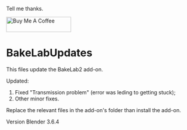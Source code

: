 Tell me thanks.
<p><a href="https://www.buymeacoffee.com/gh0stck29u"><img src="https://camo.githubusercontent.com/3ba8042b343d12b84b85d2e6563376af4150f9cd09e72428349c1656083c8b5a/68747470733a2f2f63646e2e6275796d6561636f666665652e636f6d2f627574746f6e732f64656661756c742d6f72616e67652e706e67" alt="Buy Me A Coffee" height="41" width="174" data-canonical-src="https://cdn.buymeacoffee.com/buttons/default-orange.png" style="max-width: 100%;"></a></p>

# BakeLabUpdates
This files update the BakeLab2 add-on.

Updated: 
  1. Fixed "Transmission problem" (error was leding to getting stuck);
  2. Other minor fixes.

Replace the relevant files in the add-on's folder than install the add-on.

Version Blender 3.6.4

